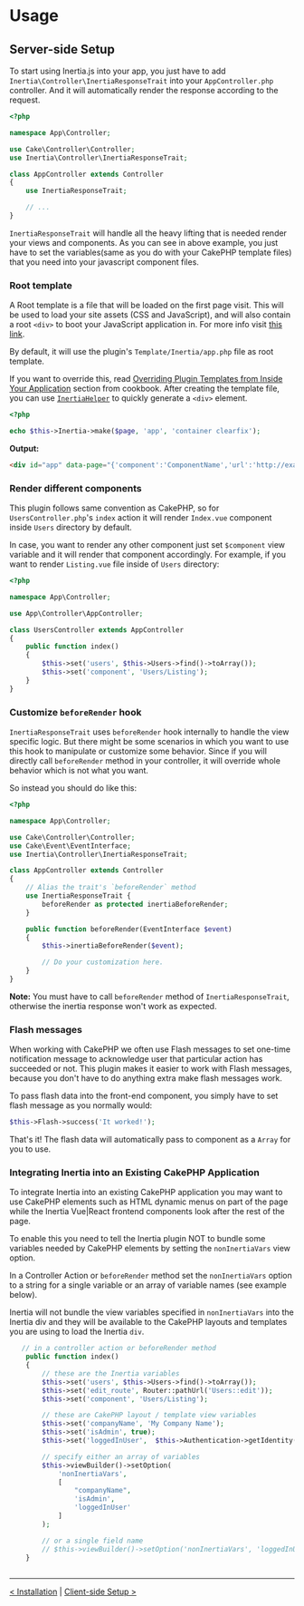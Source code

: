 # Usage

## Server-side Setup

To start using Inertia.js into your app, you just have to add `Inertia\Controller\InertiaResponseTrait` into your `AppController.php` controller. And it will automatically render the response according to the request.

```php
<?php

namespace App\Controller;

use Cake\Controller\Controller;
use Inertia\Controller\InertiaResponseTrait;

class AppController extends Controller
{
    use InertiaResponseTrait;

    // ...
}
```

`InertiaResponseTrait` will handle all the heavy lifting that is needed render your views and components. As you can see in above example, you just have to set the variables(same as you do with your CakePHP template files) that you need into your javascript component files.

### Root template

A Root template is a file that will be loaded on the first page visit. This will be used to load your site assets (CSS and JavaScript), and will also contain a root `<div>` to boot your JavaScript application in. For more info visit [this link](https://inertiajs.com/server-side-setup#root-template).

By default, it will use the plugin's `Template/Inertia/app.php` file as root template.

If you want to override this, read [Overriding Plugin Templates from Inside Your Application](https://book.cakephp.org/4/en/plugins.html#overriding-plugin-templates-from-inside-your-application) section from cookbook. After creating the template file, you can use [`InertiaHelper`](https://github.com/ishanvyas22/cakephp-inertiajs/blob/master/src/View/Helper/InertiaHelper.php#L20) to quickly generate a `<div>` element.

```php
<?php

echo $this->Inertia->make($page, 'app', 'container clearfix');
```

**Output:**

```html
<div id="app" data-page="{'component':'ComponentName','url':'http://example.test','props':{...}}" class="container clearfix"></div>
```

### Render different components

This plugin follows same convention as CakePHP, so for `UsersController.php`'s `index` action it will render `Index.vue` component inside `Users` directory by default.

In case, you want to render any other component just set `$component` view variable and it will render that component accordingly. For example, if you want to render `Listing.vue` file inside of `Users` directory:

```php
<?php

namespace App\Controller;

use App\Controller\AppController;

class UsersController extends AppController
{
    public function index()
    {
        $this->set('users', $this->Users->find()->toArray());
        $this->set('component', 'Users/Listing');
    }
}
```

### Customize `beforeRender` hook

`InertiaResponseTrait` uses `beforeRender` hook internally to handle the view specific logic. But there might be some scenarios in which you want to use this hook to manipulate or customize some behavior. Since if you will directly call `beforeRender` method in your controller, it will override whole behavior which is not what you want.

So instead you should do like this:

```php
<?php

namespace App\Controller;

use Cake\Controller\Controller;
use Cake\Event\EventInterface;
use Inertia\Controller\InertiaResponseTrait;

class AppController extends Controller
{
    // Alias the trait's `beforeRender` method
    use InertiaResponseTrait {
        beforeRender as protected inertiaBeforeRender;
    }

    public function beforeRender(EventInterface $event)
    {
        $this->inertiaBeforeRender($event);

        // Do your customization here.
    }
}
```

**Note:** You must have to call `beforeRender` method of `InertiaResponseTrait`, otherwise the inertia response won't work as expected.

### Flash messages

When working with CakePHP we often use Flash messages to set one-time notification message to acknowledge user that particular action has succeeded or not. This plugin makes it easier to work with Flash messages, because you don't have to do anything extra make flash messages work.

To pass flash data into the front-end component, you simply have to set flash message as you normally would:

```php
$this->Flash->success('It worked!');
```

That's it! The flash data will automatically pass to component as a `Array` for you to use.

### Integrating Inertia into an Existing CakePHP Application

To integrate Inertia into an existing CakePHP application you may want to use CakePHP elements such as HTML dynamic menus on part of the page while the Inertia Vue|React frontend components look after the rest of the page. 

To enable this you need to tell the Inertia plugin NOT to bundle some variables needed by CakePHP elements by setting the `nonInertiaVars` view option.

In a Controller Action or `beforeRender` method set the `nonInertiaVars` option to a string for a single variable or an array of variable names (see example below).

Inertia will not bundle the view variables specified in `nonInertiaVars` into the Inertia div and they will be available to the CakePHP layouts and templates you are using to load the Inertia `div`.


```php
   // in a controller action or beforeRender method
    public function index()
    {
        // these are the Inertia variables
        $this->set('users', $this->Users->find()->toArray());
        $this->set('edit_route', Router::pathUrl('Users::edit'));
        $this->set('component', 'Users/Listing');

        // these are CakePHP layout / template view variables
        $this->set('companyName', 'My Company Name');
        $this->set('isAdmin', true);
        $this->set('loggedInUser',  $this->Authentication->getIdentity());

        // specify either an array of variables
        $this->viewBuilder()->setOption(
            'nonInertiaVars',
            [
                "companyName",
                'isAdmin',
                'loggedInUser'
            ]
        );

        // or a single field name
        // $this->viewBuilder()->setOption('nonInertiaVars', 'loggedInUser');
    }
 

```






---

[< Installation](Installation.md) | [Client-side Setup >](ClientSideSetup.md)
